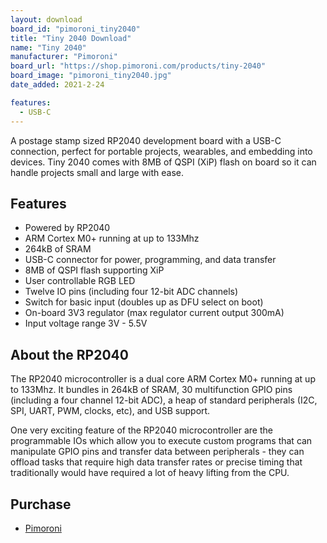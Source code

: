 ```yaml
---
layout: download
board_id: "pimoroni_tiny2040"
title: "Tiny 2040 Download"
name: "Tiny 2040"
manufacturer: "Pimoroni"
board_url: "https://shop.pimoroni.com/products/tiny-2040"
board_image: "pimoroni_tiny2040.jpg"
date_added: 2021-2-24

features:
  - USB-C
---
```


A postage stamp sized RP2040 development board with a USB-C connection, perfect for portable projects, wearables, and embedding into devices. Tiny 2040 comes with 8MB of QSPI (XiP) flash on board so it can handle projects small and large with ease.

## Features
* Powered by RP2040
* ARM Cortex M0+ running at up to 133Mhz
* 264kB of SRAM
* USB-C connector for power, programming, and data transfer
* 8MB of QSPI flash supporting XiP
* User controllable RGB LED
* Twelve IO pins (including four 12-bit ADC channels)
* Switch for basic input (doubles up as DFU select on boot)
* On-board 3V3 regulator (max regulator current output 300mA)
* Input voltage range 3V - 5.5V

## About the RP2040
The RP2040 microcontroller is a dual core ARM Cortex M0+ running at up to 133Mhz. It bundles in 264kB of SRAM, 30 multifunction GPIO pins (including a four channel 12-bit ADC), a heap of standard peripherals (I2C, SPI, UART, PWM, clocks, etc), and USB support.

One very exciting feature of the RP2040 microcontroller are the programmable IOs which allow you to execute custom programs that can manipulate GPIO pins and transfer data between peripherals - they can offload tasks that require high data transfer rates or precise timing that traditionally would have required a lot of heavy lifting from the CPU.

## Purchase
* [Pimoroni](https://shop.pimoroni.com/products/tiny-2040)
